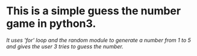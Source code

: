 # This is a simple guess the number game in python3.

*It uses 'for' loop and the random module to generate a number from 1 to 5 and gives the user 3 tries to guess the number.*
